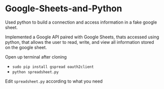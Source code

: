# Google-Sheets-and-Python


Used python to build a connection and access information in a fake google sheet. 

Implemented a Google API paired with Google Sheets, thats accessed using python, that allows the user to read, write, and view all information stored on the google sheet.

Open up terminal after cloning

- `sudo pip install gspread oauth2client`
- `python spreadsheet.py`

Edit `spreadsheet.py` according to what you need
